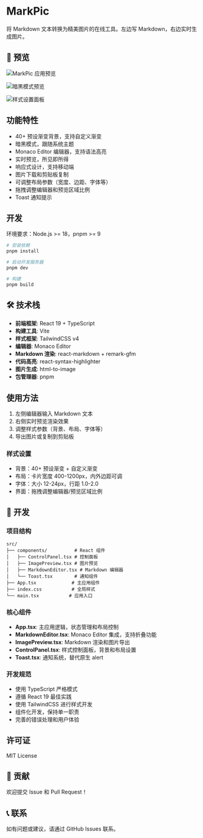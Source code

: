 # MarkPic

将 Markdown 文本转换为精美图片的在线工具。左边写 Markdown，右边实时生成图片。

## 📸 预览

![MarkPic 应用预览](./docs/preview.png)

![暗黑模式预览](./docs/dark-mode.png)

![样式设置面板](./docs/control-panel.jpg)

## 功能特性

- 40+ 预设渐变背景，支持自定义渐变
- 暗黑模式，跟随系统主题
- Monaco Editor 编辑器，支持语法高亮
- 实时预览，所见即所得
- 响应式设计，支持移动端
- 图片下载和剪贴板复制
- 可调整布局参数（宽度、边距、字体等）
- 拖拽调整编辑器和预览区域比例
- Toast 通知提示

## 开发

环境要求：Node.js >= 18，pnpm >= 9

```bash
# 安装依赖
pnpm install

# 启动开发服务器
pnpm dev

# 构建
pnpm build
```

## 🛠️ 技术栈

- **前端框架**: React 19 + TypeScript
- **构建工具**: Vite
- **样式框架**: TailwindCSS v4
- **编辑器**: Monaco Editor
- **Markdown 渲染**: react-markdown + remark-gfm
- **代码高亮**: react-syntax-highlighter
- **图片生成**: html-to-image
- **包管理器**: pnpm

## 使用方法

1. 左侧编辑器输入 Markdown 文本
2. 右侧实时预览渲染效果
3. 调整样式参数（背景、布局、字体等）
4. 导出图片或复制到剪贴板

### 样式设置

- 背景：40+ 预设渐变 + 自定义渐变
- 布局：卡片宽度 400-1200px，内外边距可调
- 字体：大小 12-24px，行距 1.0-2.0
- 界面：拖拽调整编辑器/预览区域比例

## 🔧 开发

### 项目结构

```
src/
├── components/          # React 组件
│   ├── ControlPanel.tsx # 控制面板
│   ├── ImagePreview.tsx # 图片预览
│   ├── MarkdownEditor.tsx # Markdown 编辑器
│   └── Toast.tsx        # 通知组件
├── App.tsx             # 主应用组件
├── index.css           # 全局样式
└── main.tsx           # 应用入口
```

### 核心组件

- **App.tsx**: 主应用逻辑，状态管理和布局控制
- **MarkdownEditor.tsx**: Monaco Editor 集成，支持折叠功能
- **ImagePreview.tsx**: Markdown 渲染和图片导出
- **ControlPanel.tsx**: 样式控制面板，背景和布局设置
- **Toast.tsx**: 通知系统，替代原生 alert

### 开发规范

- 使用 TypeScript 严格模式
- 遵循 React 19 最佳实践
- 使用 TailwindCSS 进行样式开发
- 组件化开发，保持单一职责
- 完善的错误处理和用户体验

## 许可证

MIT License

## 🤝 贡献

欢迎提交 Issue 和 Pull Request！

## 📞 联系

如有问题或建议，请通过 GitHub Issues 联系。
